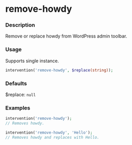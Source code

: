 # remove-howdy

### Description
Remove or replace howdy from WordPress admin toolbar.

### Usage
Supports single instance.
```php
intervention('remove-howdy', $replace(string));
```

### Defaults
$replace: `null`

### Examples
```php
intervention('remove-howdy');
// Removes howdy.

intervention('remove-howdy', 'Hello');
// Removes howdy and replaces with Hello.
```
